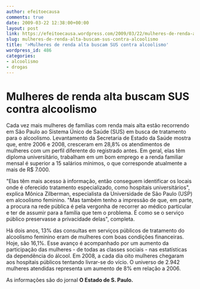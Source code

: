 ```yaml
---
author: efeitoecausa
comments: true
date: 2009-03-22 12:38:00+00:00
layout: post
link: https://efeitoecausa.wordpress.com/2009/03/22/mulheres-de-renda-alta-buscam-sus-contra-alcoolismo/
slug: mulheres-de-renda-alta-buscam-sus-contra-alcoolismo
title: '>Mulheres de renda alta buscam SUS contra alcoolismo'
wordpress_id: 486
categories:
- alcoolismo
- drogas
---
```


>

#  Mulheres de renda alta buscam SUS contra alcoolismo  

                                       

Cada vez mais mulheres de famílias com renda mais alta estão recorrendo em São Paulo ao Sistema Único de Saúde (SUS) em busca de tratamento para o alcoolismo. Levantamento da Secretaria de Estado da Saúde mostra que, entre 2006 e 2008, cresceram em 28,8% os atendimentos de mulheres com um perfil diferente do registrado antes. Em geral, elas têm diploma universitário, trabalham em um bom emprego e a renda familiar mensal é superior a 15 salários mínimos, o que corresponde atualmente a mais de R$ 7.000. 

"Elas têm mais acesso à informação, então conseguem identificar os locais onde é oferecido tratamento especializado, como hospitais universitários", explica Mônica Zilberman, especialista da Universidade de São Paulo (USP) em alcoolismo feminino. "Mas também tenho a impressão de que, em parte, a procura na rede pública é pela vergonha de recorrer ao médico particular e ter de assumir para a família que tem o problema. É como se o serviço público preservasse a privacidade delas", completa.

Há dois anos, 13% das consultas em serviços públicos de tratamento do alcoolismo feminino eram de mulheres com boas condições financeiras. Hoje, são 16,1%. Esse avanço é acompanhado por um aumento da participação das mulheres - de todas as classes sociais - nas estatísticas da dependência do álcool. Em 2008, a cada dia oito mulheres chegaram aos hospitais públicos tentando livrar-se do vício. O universo de 2.942 mulheres atendidas representa um aumento de 8% em relação a 2006.  


As informações são do jornal **O Estado de S. Paulo.**
